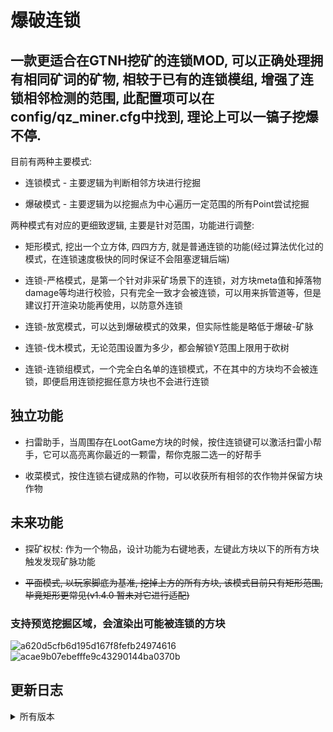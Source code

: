 # 爆破连锁

## 一款更适合在GTNH挖矿的连锁MOD, 可以正确处理拥有相同矿词的矿物, 相较于已有的连锁模组, 增强了连锁相邻检测的范围, 此配置项可以在config/qz_miner.cfg中找到, 理论上可以一镐子挖爆不停.

目前有两种主要模式:

* 连锁模式 - 主要逻辑为判断相邻方块进行挖掘

* 爆破模式 - 主要逻辑为以挖掘点为中心遍历一定范围的所有Point尝试挖掘

两种模式有对应的更细致逻辑, 主要是针对范围，功能进行调整:

* 矩形模式, 挖出一个立方体, 四四方方, 就是普通连锁的功能(经过算法优化过的模式，在连锁速度极快的同时保证不会阻塞逻辑后端)

* 连锁-严格模式，是第一个针对非采矿场景下的连锁，对方块meta值和掉落物damage等均进行校验，只有完全一致才会被连锁，可以用来拆管道等，但是建议打开渲染功能再使用，以防意外连锁

* 连锁-放宽模式，可以达到爆破模式的效果，但实际性能是略低于爆破-矿脉

* 连锁-伐木模式，无论范围设置为多少，都会解锁Y范围上限用于砍树

* 连锁-连锁组模式，一个完全白名单的连锁模式，不在其中的方块均不会被连锁，即便启用连锁挖掘任意方块也不会进行连锁

## 独立功能

* 扫雷助手，当周围存在LootGame方块的时候，按住连锁键可以激活扫雷小帮手，它可以高亮离你最近的一颗雷，帮你克服二选一的好帮手

* 收菜模式，按住连锁右键成熟的作物，可以收获所有相邻的农作物并保留方块作物

## 未来功能

* 探矿权杖: 作为一个物品，设计功能为右键地表，左键此方块以下的所有方块触发发现矿脉功能

* ~~平面模式, 以玩家脚底为基准, 挖掉上方的所有方块, 该模式目前只有矩形范围, 毕竟矩形更常见(v1.4.0 暂未对它进行适配)~~

### 支持预览挖掘区域，会渲染出可能被连锁的方块
![a620d5cfb6d195d167f8fefb24974616](https://github.com/user-attachments/assets/6fef1eed-6593-446b-b775-f2b12e451ad8)
![acae9b07ebefffe9c43290144ba0370b](https://github.com/user-attachments/assets/09f6225e-8bbe-425b-b48a-72af94ff8c74)



## 更新日志

<details>
<summary>所有版本</summary>

* v1.0.0-alpha 当前版本已知的存在的致命bug, 由于没有做异步和多线程, 当连锁范围过大极有可能让 检索<->挖矿 两个相互作用的函数陷入死循环, 最终卡死逻辑服务器--具体逻辑为检索到一格后进行挖掘, 挖掘的同时检索下一个连锁位置列表, 但是如果方块未实际被挖掘掉会再次检索重复位置挖掘它.

* v1.0.1-alpha 将搜索任务和挖掘任务彻底分离, 避免了上述的问题. 目前只重构了RectangularMode, 后续的几个模式都将按照此进行更新

  * 日志: 将Supplier改为纯算法, 只计算范围, 校验Point任务在get()后执行, 包括Point方块是否合法, 能否挖掘都靠外部进行判断.

* v1.1.0-rc.1 解决了大部分测试时出现的已知问题, 日志: 连锁模式下矿词匹配增强, 挖矿的效果目前和格雷的矿机一致!!!

* v1.1.1 优化客户端逻辑, 将切换开启替换为长按开启, 添加一个状态指示器(原本是提供给切换模式方便查看当前状态的)

* v1.2.0 添加新的连锁逻辑, 新逻辑不会挖掘碎矿 - 增强普通连锁模式 - 会挖掘所有原矿

* v1.2.1 增加兼容性逻辑, 添加对270以下和无GTNH整合包的支持, 使用反射检查

* v1.3.0 修复一个不易察觉的bug, 当连锁范围和数量极大时, 无法正确工作; 将点提供器外置到循环外(tick外)后修复此bug;

  * 日志: 由于循环时硬性设置了时间底线防止卡死, 所以该问题极难被察觉, 最多发现挖的矿有点少, 实际上挖的数量就是时间限制内能够取到的所有点, 但是当范围极大后Supplier在循环内反复获取大量点(超过万级后)就会几个都连锁不了

* v1.3.1 修复内存泄露的bug

* v1.4.0 逻辑框架重构, (一次大更新, 几乎推翻了之前的核心逻辑). 现在无论怎么挖都不会卡死主线程, 再也不会出现内存溢出, 而且极限范围下的点挖掘也正确了, 现在可以正确连锁一整片矿脉或者区块了, 前提是你的配置文件给的数值足够

* v1.5.0 修复了匠魂工具不增加经验的问题

* v1.6.0 更新兼容270b4, 增加隧道模式, 目前仅支持3*3

* v1.6.1 更新了版本兼容检查判断，客户端在补丁版本低于服务器时依然可以加入服务器，在未安装mod时也允许进入

* v1.7.0 项目大重构，玩家状态管理更加清晰；搜索任务从单线程手动异步改为线程池异步，性能效率更高，不过可能存在未发现的bug。模式分类更加细化，爆破模式仅可破坏固体方块，实体箱子等无法摧毁，连锁模式现在改为经典的连锁形式，但是增加了连锁范围判断也就是增强型连锁，连锁模式下允许破坏实体。

* v1.8.0 修复诸多BUG，添加伐木模式

* v1.8.1 修复配置GUI页面BUG

* ......

* v1.12.0 添加时运上限解锁功能，不再受时运三限制

* v1.13.x 添加非自然生成矿物时运解锁功能，手动放下的矿物现在时运对其也可以生效

</details>
